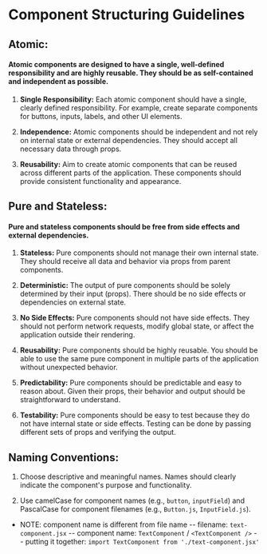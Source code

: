 # Component Structuring Guidelines

## Atomic:

#### Atomic components are designed to have a single, well-defined responsibility and are highly reusable. They should be as self-contained and independent as possible.

1. **Single Responsibility:** Each atomic component should have a single, clearly defined responsibility. For example, create separate components for buttons, inputs, labels, and other UI elements.

2. **Independence:** Atomic components should be independent and not rely on internal state or external dependencies. They should accept all necessary data through props.

3. **Reusability:** Aim to create atomic components that can be reused across different parts of the application. These components should provide consistent functionality and appearance.

## Pure and Stateless:

#### Pure and stateless components should be free from side effects and external dependencies.

1. **Stateless:** Pure components should not manage their own internal state. They should receive all data and behavior via props from parent components.

2. **Deterministic:** The output of pure components should be solely determined by their input (props). There should be no side effects or dependencies on external state.

3. **No Side Effects:** Pure components should not have side effects. They should not perform network requests, modify global state, or affect the application outside their rendering.

4. **Reusability:** Pure components should be highly reusable. You should be able to use the same pure component in multiple parts of the application without unexpected behavior.

5. **Predictability:** Pure components should be predictable and easy to reason about. Given their props, their behavior and output should be straightforward to understand.

6. **Testability:** Pure components should be easy to test because they do not have internal state or side effects. Testing can be done by passing different sets of props and verifying the output.

## Naming Conventions:

1. Choose descriptive and meaningful names. Names should clearly indicate the component's purpose and functionality.

2. Use camelCase for component names (e.g., `button`, `inputField`) and PascalCase for component filenames (e.g., `Button.js`, `InputField.js`).

- NOTE: component name is different from file name
  -- filename: `text-component.jsx`
  -- component name: `TextComponent` / `<TextComponent />`
  -- putting it together: `import TextComponent from './text-component.jsx'`